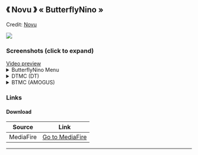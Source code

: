 ## 《 Novu 》  « ButterflyNino »
Credit: [Novu](https://osu.ppy.sh/users/17561095)

![]( https://i.imgur.com/SZE2RVy.png )

### Screenshots (click to expand)
<a href="https://youtu.be/YZAfXbyhOYI" target="_blank">
 Video preview
</a>

<details>
<summary>ButterflyNino Menu</summary>
<img src="https://i.imgur.com/4NQemaH.png" title="Menu Background" alt="Skin screenshot of menu background">
<img src="https://i.imgur.com/nanq9lE.png" title="Song Select" alt="Skin screenshot of song select">
 <img src="https://i.imgur.com/sCiCMO8.png" title="Select Modes" alt="Skin screenshot of mod icons">
<img src="https://i.imgur.com/d9lhWCY.png" title="Mod Icons" alt="Skin screenshot of mod icons">
</details>

<details>
<summary>DTMC (DT)</summary>
<p1>(lol i don't have screenshots yet, but imagine that all the notes are pure white instead)</p1>
</details>

<details>
<summary>BTMC (AMOGUS)</summary>
<p1>(no screenshots, but standard skin with pink Among Us cursor)</p1>
</details>

### Links

#### Download
Source|Link|
|---|---|
|MediaFire|[Go to MediaFire](https://www.mediafire.com/folder/5iehq0kyv20c1/ButterflyNino)|

___

